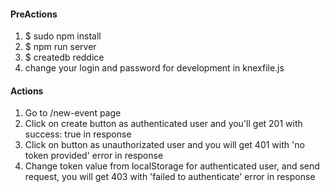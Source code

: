 <h4>PreActions</h4>
<ol>
	<li>$ sudo npm install</li>
	<li>$ npm run server</li>
	<li>$ createdb reddice</li>
	<li>change your login and password for development in knexfile.js</li>
</ol>

<h4>Actions</h4>
<ol>
	<li>Go to /new-event page</li>
	<li>Click on create button as authenticated user and you'll get 201 with success: true in response</li>
	<li>Click on button as unauthorizated user and you will get 401 with 'no token provided' error in response</li>
	<li>Change token value from localStorage for authenticated user, and send request, you will get 403 with 'failed to authenticate' error in response</li>
</ol>
